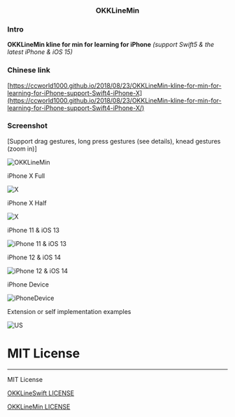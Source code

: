 <H3 align="center">OKKLineMin</H3>

### Intro

**OKKLineMin kline for min for learning for iPhone** *(support Swift5 & the latest iPhone & iOS 15)*

### Chinese link
[https://ccworld1000.github.io/2018/08/23/OKKLineMin-kline-for-min-for-learning-for-iPhone-support-Swift4-iPhone-X](https://ccworld1000.github.io/2018/08/23/OKKLineMin-kline-for-min-for-learning-for-iPhone-support-Swift4-iPhone-X/)

### Screenshot

[Support drag gestures, long press gestures (see details), knead gestures (zoom in)]

![OKKLineMin](https://raw.github.com/ccworld1000/OKKLineMin/master/Screenshot/OKKLineMin.gif)

iPhone X Full

![X](https://raw.github.com/ccworld1000/OKKLineMin/master/Screenshot/X.png)

iPhone X Half

![X](https://raw.github.com/ccworld1000/OKKLineMin/master/Screenshot/Half.png)

iPhone 11 & iOS 13

![iPhone 11 & iOS 13](https://raw.github.com/ccworld1000/OKKLineMin/master/Screenshot/iPhone11.png)

iPhone 12 & iOS 14

![iPhone 12 & iOS 14](https://raw.github.com/ccworld1000/OKKLineMin/master/Screenshot/14.png)

iPhone Device

![iPhoneDevice](https://raw.github.com/ccworld1000/OKKLineMin/master/Screenshot/iPhoneDevice.png)

Extension or self implementation examples

![US](https://raw.github.com/ccworld1000/OKKLineMin/master/Screenshot/US.png)


# MIT License
***

MIT License

[OKKLineSwift LICENSE](LICENSE.MIT/LICENSE.OKKLineSwift.txt)

[OKKLineMin LICENSE](LICENSE.MIT/LICENSE.OKKLineMin.txt)
